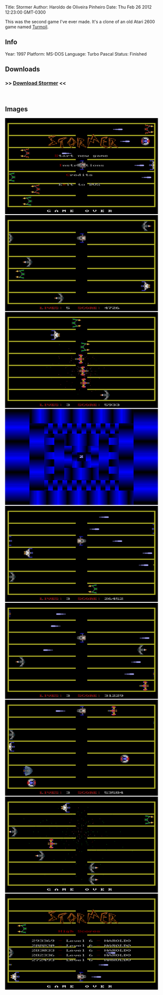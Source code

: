 Title: Stormer
Author: Haroldo de Oliveira Pinheiro
Date: Thu Feb 26 2012 12:23:00 GMT-0300

This was the second game I've ever made. It's a clone of an old Atari 2600 game named [Turmoil][Turmoil].

## Info
Year: 1997
Platform: MS-DOS
Language: Turbo Pascal
Status: Finished

## Downloads
### >> [Download Stormer](/downloads/stormer.zip "Download Stormer") <<
<br>

## Images

<div class="ContentFlow">
	<div class="flow">
		<img class="item" src="/stormer/stormer_001.png" />
		<img class="item" src="/stormer/stormer_003.png" />
		<img class="item" src="/stormer/stormer_004.png" />
		<img class="item" src="/stormer/stormer_005.png" />
		<img class="item" src="/stormer/stormer_006.png" />
		<img class="item" src="/stormer/stormer_010.png" />
		<img class="item" src="/stormer/stormer_012.png" />
		<img class="item" src="/stormer/stormer_013.png" />
		<img class="item" src="/stormer/stormer_015.png" />
	</div>
</div>


[Turmoil]: (http://www.atariage.com/software_page.html?SoftwareID=1420)